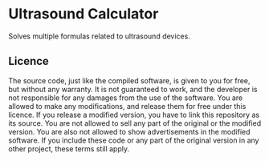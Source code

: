 # Ultrasound Calculator
Solves multiple formulas related to ultrasound devices.

## Licence
The source code, just like the compiled software, is given to you for free, but without any warranty. It is not guaranteed to work, and the developer is not responsible for any damages from the use of the software. You are allowed to make any modifications, and release them for free under this licence. If you release a modified version, you have to link this repository as its source. You are not allowed to sell any part of the original or the modified version. You are also not allowed to show advertisements in the modified software. If you include these code or any part of the original version in any other project, these terms still apply.

